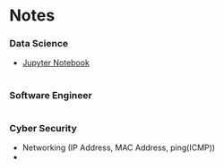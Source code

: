 # Notes

### Data Science
* [Jupyter Notebook](https://github.com/HarukiMiya/Notes/blob/main/topics/jupyter.md)
#

### Software Engineer

#

### Cyber Security 
* Networking (IP Address, MAC Address, ping(ICMP))
* 

